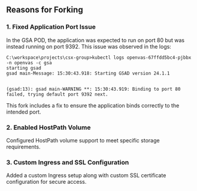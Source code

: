 ## Reasons for Forking

### 1. Fixed Application Port Issue  
In the GSA POD, the application was expected to run on port 80 but was instead running on port 9392. This issue was observed in the logs:  
```
C:\workspace\projects\csx-group>kubectl logs openvas-67ffdd5bc4-pjbbx -n openvas -c gsa
starting gsad
gsad main-Message: 15:30:43.918: Starting GSAD version 24.1.1


(gsad:13): gsad main-WARNING **: 15:30:43.919: Binding to port 80 failed, trying default port 9392 next.
```
This fork includes a fix to ensure the application binds correctly to the intended port.

### 2. Enabled HostPath Volume  
Configured HostPath volume support to meet specific storage requirements.

### 3. Custom Ingress and SSL Configuration  
Added a custom Ingress setup along with custom SSL certificate configuration for secure access.
